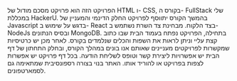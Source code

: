 הפרויקט הזה הוא פרויקט מסכם מודול של HTML ו- CSS, בקורס ה- FullStack שלי במכללת HackerU.
בהמשך הקורס יתווסף לפרויקט החלק הדינמי והמעניין של Javascript בדגש על שימוש ב- React בצד הלקוח. מבחינת צד השרת נשתמש ב- NodeJs ובסיס הנתונים MongoDB.
בתחילה, הפרויקט נפתח בעמוד הבית שבו כתוב קצת עליי וניתן לראות את השפות והכלים שנלמדים בקורס. 
לאחר  מכן יש כרטיסיות שמקשרות לפרויקטים מעניינים שאותם אנו בונים במהלך הקורס, ובחלק התחתון של דף הבית יש אפשרויות ליצירת קשר וטופס לשליחת הודעה.
בכל דף פרויקט יש אפשרות לצפות בפרויקט או להוריד אותו.
האתר בנוי בצורה רספונסיבית שמתאימה גם לסמארטפונים.